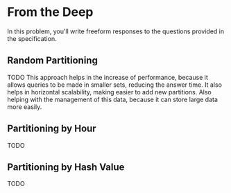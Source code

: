 # From the Deep

In this problem, you'll write freeform responses to the questions provided in the specification.

## Random Partitioning

TODO This approach helps in the increase of performance, because it allows queries to be made in smaller sets, reducing the answer time. It also helps in horizontal scalability, making easier to add new partitions. Also helping with the management of this data, because it can store large data more easily.


## Partitioning by Hour

TODO

## Partitioning by Hash Value

TODO
